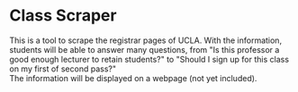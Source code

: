 <h1>Class Scraper</h1>
This is a tool to scrape the registrar pages of UCLA. With the information,
students will be able to answer many questions, from "Is this professor a good
enough lecturer to retain students?" to "Should I sign up for this class on my
first of second pass?"<br>
The information will be displayed on a webpage (not yet included).
